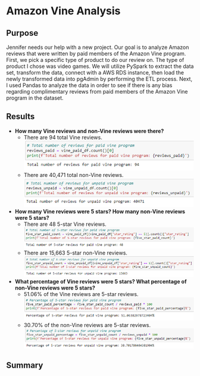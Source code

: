 # Amazon Vine Analysis
## Purpose
Jennifer needs our help with a new project. Our goal is to analyze Amazon reviews that were written by paid members of the Amazon Vine program. First, we pick a specific type of product to do our review on. The type of product I chose was video games. We will utilize PySpark to extract the data set, transform the data, connect with a AWS RDS instance, then load the newly transformed data into pgAdmin by performing the ETL process. Next, I used Pandas to analyze the data in order to see if there is any bias regarding complimentary reviews from paid members of the Amazon Vine program in the dataset.
## Results
- **How many Vine reviews and non-Vine reviews were there?**
  - There are 94 total Vine reviews.\
![Paid Review Count](Images/paid_review_count.PNG)
  - There are 40,471 total non-Vine reviews.\
![Unpaid Review Count](Images/unpaid_review_count.PNG)
- **How many Vine reviews were 5 stars? How many non-Vine reviews were 5 stars?**
  - There are 48 5-star Vine reviews.\
![Five Star Paid Review Count](Images/five_star_paid_review_count.PNG)
  - There are 15,663 5-star non-Vine reviews.\
![Five Star Unpaid Review Count](Images/five_star_unpaid_review_count.PNG)
- **What percentage of Vine reviews were 5 stars? What percentage of non-Vine reviews were 5 stars?**
  - 51.06% of the Vine reviews are 5-star reviews.\
![Five Star Paid Review Percentage](Images/five_star_paid_review_percentage.PNG)
  - 30.70% of the non-Vine reviews are 5-star reviews.\
![Five Star Unpaid Review Percentage](Images/five_star_unpaid_review_percentage.PNG)
## Summary
